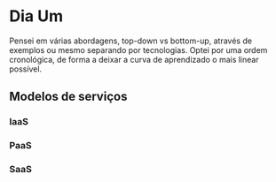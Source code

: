 # Dia Um

Pensei em várias abordagens, top-down vs bottom-up, através de exemplos ou mesmo separando por tecnologias. Optei por uma ordem cronológica, de forma a deixar a curva de aprendizado o mais linear possível.

## Modelos de serviços



### IaaS

### PaaS

### SaaS



